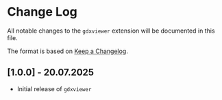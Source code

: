 # Change Log

All notable changes to the `gdxviewer` extension will be documented in this file.

The format is based on [Keep a Changelog](https://keepachangelog.com/en/1.1.0/).

## [1.0.0] - 20.07.2025

- Initial release of `gdxviewer`